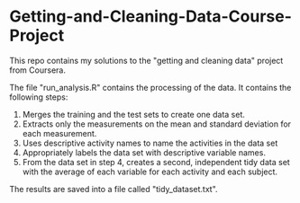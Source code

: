 # Getting-and-Cleaning-Data-Course-Project

This repo  contains my solutions to the "getting and cleaning data" project from Coursera.

The file "run_analysis.R" contains the processing of the data. It contains the following steps:
1.    Merges the training and the test sets to create one data set.
2.    Extracts only the measurements on the mean and standard deviation for each measurement.
3.    Uses descriptive activity names to name the activities in the data set
4.    Appropriately labels the data set with descriptive variable names.
5.    From the data set in step 4, creates a second, independent tidy data set with the average of each variable for each activity and each subject.

The results are saved into a file called "tidy_dataset.txt".



